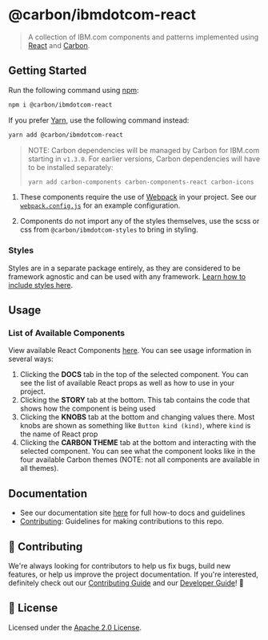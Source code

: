 # @carbon/ibmdotcom-react

> A collection of IBM.com components and patterns implemented using
> [React](https://reactjs.org/) and
> [Carbon](https://www.carbondesignsystem.com/).

## Getting Started

Run the following command using [npm](https://www.npmjs.com/):

```bash
npm i @carbon/ibmdotcom-react
```

If you prefer [Yarn](https://yarnpkg.com/en/), use the following command
instead:

```bash
yarn add @carbon/ibmdotcom-react
```

> NOTE: Carbon dependencies will be managed by Carbon for IBM.com starting in
> `v1.3.0`. For earlier versions, Carbon dependencies will have to be installed
> separately:
>
> ```bash
> yarn add carbon-components carbon-components-react carbon-icons
> ```

1. These components require the use of [Webpack](https://webpack.js.org/) in
   your project. See our
   [`webpack.config.js`](https://github.com/carbon-design-system/carbon-for-ibm-dotcom/blob/main/packages/react/.storybook/webpack.config.js)
   for an example configuration.

2. Components do not import any of the styles themselves, use the scss or css
   from `@carbon/ibmdotcom-styles` to bring in styling.

### Styles

Styles are in a separate package entirely, as they are considered to be
framework agnostic and can be used with any framework.
[Learn how to include styles here](https://github.com/carbon-design-system/carbon-for-ibm-dotcom/blob/main/packages/styles/README.md).

## Usage

### List of Available Components

View available React Components
[here](https://www.ibm.com/standards/carbon/react). You can see usage
information in several ways:

1. Clicking the **DOCS** tab in the top of the selected component. You can see
   the list of available React props as well as how to use in your project.
2. Clicking the **STORY** tab at the bottom. This tab contains the code that
   shows how the component is being used
3. Clicking the **KNOBS** tab at the bottom and changing values there. Most
   knobs are shown as something like `Button kind (kind)`, where `kind` is the
   name of React prop
4. Clicking the **CARBON THEME** tab at the bottom and interacting with the
   selected component. You can see what the component looks like in the four
   available Carbon themes (NOTE: not all components are available in all
   themes).

## Documentation

- See our documentation site [here](https://www.ibm.com/standards/carbon) for
  full how-to docs and guidelines
- [Contributing](https://github.com/carbon-design-system/carbon-for-ibm-dotcom/blob/main/.github/CONTRIBUTING.md):
  Guidelines for making contributions to this repo.

## 🙌 Contributing

We're always looking for contributors to help us fix bugs, build new features,
or help us improve the project documentation. If you're interested, definitely
check out our
[Contributing Guide](https://github.com/carbon-design-system/carbon-for-ibm-dotcom/blob/main/.github/CONTRIBUTING.md)
and our
[Developer Guide](https://github.com/carbon-design-system/carbon-for-ibm-dotcom/blob/main/docs/developing.md)!
👀

## 📝 License

Licensed under the
[Apache 2.0 License](https://github.com/carbon-design-system/carbon-for-ibm-dotcom/blob/main/LICENSE).
